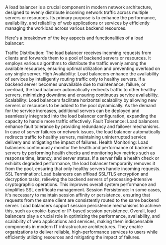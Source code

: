 A load balancer is a crucial component in modern network architecture, designed to evenly distribute incoming network traffic across multiple servers or resources. Its primary purpose is to enhance the performance, availability, and reliability of web applications or services by efficiently managing the workload across various backend resources.

Here's a breakdown of the key aspects and functionalities of a load balancer:

Traffic Distribution: The load balancer receives incoming requests from clients and forwards them to a pool of backend servers or resources. It employs various algorithms to distribute the traffic evenly among the available resources, ensuring optimal utilization and preventing overload on any single server.
High Availability: Load balancers enhance the availability of services by intelligently routing traffic only to healthy servers. If a backend server becomes unavailable due to maintenance, failure, or overload, the load balancer automatically redirects traffic to other healthy servers, minimizing downtime and ensuring continuous service availability.
Scalability: Load balancers facilitate horizontal scalability by allowing new servers or resources to be added to the pool dynamically. As the demand for the service increases, additional servers can be deployed and seamlessly integrated into the load balancer configuration, expanding the capacity to handle more traffic effectively.
Fault Tolerance: Load balancers enhance fault tolerance by providing redundancy and failover mechanisms. In case of server failures or network issues, the load balancer automatically redirects traffic to healthy servers, maintaining uninterrupted service delivery and mitigating the impact of failures.
Health Monitoring: Load balancers continuously monitor the health and performance of backend servers by performing health checks and monitoring key metrics such as response time, latency, and server status. If a server fails a health check or exhibits degraded performance, the load balancer temporarily removes it from the pool, ensuring that only healthy servers handle incoming requests.
SSL Termination: Load balancers can offload SSL/TLS encryption and decryption tasks, relieving the backend servers of processing-intensive cryptographic operations. This improves overall system performance and simplifies SSL certificate management.
Session Persistence: In some cases, it's necessary to maintain session affinity or persistence, ensuring that requests from the same client are consistently routed to the same backend server. Load balancers support session persistence mechanisms to achieve this, such as cookie-based or IP-based session persistence.
Overall, load balancers play a crucial role in optimizing the performance, availability, and scalability of web applications and services, making them indispensable components in modern IT infrastructure architectures. They enable organizations to deliver reliable, high-performance services to users while efficiently utilizing resources and mitigating the impact of failures.
